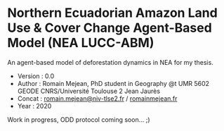 # Northern Ecuadorian Amazon Land Use & Cover Change Agent-Based Model (NEA LUCC-ABM)
An agent-based model of deforestation dynamics in NEA for my thesis.

- Version : 0.0
- Author : Romain Mejean, PhD student in Geography @t UMR 5602 GEODE CNRS/Université Toulouse 2 Jean Jaurès
- Concat : romain.mejean@niv-tlse2.fr / [romainmejean.fr](http://romainmejean.fr)
- Year : 2020

Work in progress, ODD protocol coming soon... ;)
